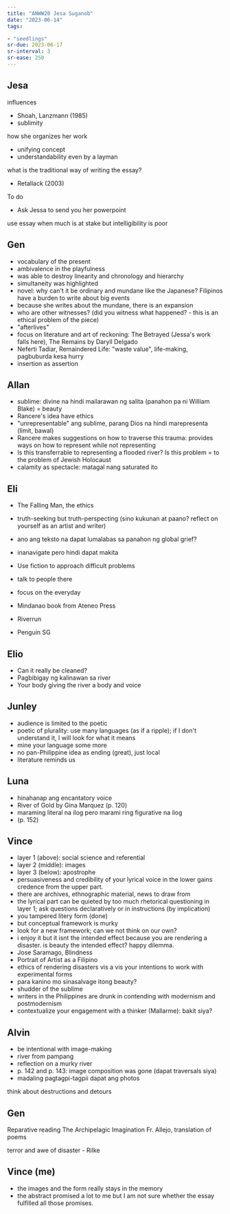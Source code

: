 ```yaml
---
title: "ANWW20 Jesa Suganob"
date: "2023-06-14"
tags:

- "seedlings"
sr-due: 2023-06-17
sr-interval: 3
sr-ease: 250
---
```


## Jesa

influences
- Shoah, Lanzmann (1985)
- sublimity

how she organizes her work
- unifying concept
- understandability even by a layman

what is the traditional way of writing the essay?
- Retallack (2003)

To do
- Ask Jessa to send you her powerpoint

use essay when much is at stake but intelligibility is poor

## Gen

- vocabulary of the present
- ambivalence in the playfulness
- was able to destroy linearity and chronology and hierarchy
- simultaneity was highlighted
- novel: why can't it be ordinary and mundane like the Japanese? Filipinos have a burden to write about big events
- because she writes about the mundane, there is an expansion
- who are other witnesses? (did you witness what happened? - this is an ethical problem of the piece)
- "afterlives"
- focus on literature and art of reckoning: The Betrayed (Jessa's work falls here), The Remains by Daryll Delgado
- Neferti Tadiar, Remaindered Life: "waste value", life-making, pagbuburda kesa hurry
- insertion as assertion

## Allan

- sublime: divine na hindi mailarawan ng salita (panahon pa ni William Blake) = beauty
- Rancere's idea have ethics
- "unrepresentable" ang sublime, parang Dios na hindi marepresenta (limit, bawal)
- Rancere makes suggestions on how to traverse this trauma: provides ways on how to represent while not representing
- Is this transferrable to representing a flooded river? Is this problem = to the problem of Jewish Holocaust
- calamity as spectacle: matagal nang saturated ito

## Eli

- The Falling Man, the ethics
- truth-seeking but truth-perspecting (sino kukunan at paano? reflect on yourself as an artist and writer)
- ano ang teksto na dapat lumalabas sa panahon ng global grief?
- inanavigate pero hindi dapat makita

- Use fiction to approach difficult problems
- talk to people there
- focus on the everyday
- Mindanao book from Ateneo Press
- Riverrun
- Penguin SG

## Elio

- Can it really be cleaned?
- Pagbibigay ng kalinawan sa river
- Your body giving the river a body and voice

## Junley

- audience is limited to the poetic
- poetic of plurality: use many languages (as if a ripple); if I don't understand it, I will look for what it means
- mine your language some more
- no pan-Philippine idea as ending (great), just local
- literature reminds us

## Luna

- hinahanap ang encantatory voice
- River of Gold by Gina Marquez (p. 120)
- maraming literal na ilog pero marami ring figurative na ilog
- (p. 152)

## Vince

- layer 1 (above): social science and referential
- layer 2 (middle): images
- layer 3 (below): apostrophe
- persuasiveness and credibility of your lyrical voice in the lower gains credence from the upper part.
- there are archives, ethnographic material, news to draw from
- the lyrical part can be quieted by too much rhetorical questioning in layer 1; ask questions declaratively or in instructions (by implication)
- you tampered litery form (done)
- but conceptual framework is murky
- look for a new framework; can we not think on our own?
- i enjoy it but it isnt the intended effect because you are rendering a disaster. is beauty the intended effect? happy dilemma.
- Jose Saramago, Blindness
- Portrait of Artist as a Filipino
- ethics of rendering disasters vis a vis your intentions to work with experimental forms
- para kanino mo sinasalvage itong beauty?
- shudder of the sublime
- writers in the Philippines are drunk in contending with modernism and postmodernism
- contextualize your engagement with a thinker (Mallarme): bakit siya?

## Alvin

- be intentional with image-making
- river from pampang
- reflection on a murky river
- p. 142 and p. 143: image composition was gone (dapat traversals siya)
- madaling pagtagpi-tagpii dapat ang photos

think about destructions and detours

## Gen

Reparative reading
The Archipelagic Imagination
Fr. Allejo, translation of poems

terror and awe of disaster - Rilke

## Vince (me)

- the images and the form really stays in the memory
- the abstract promised a lot to me but I am not sure whether the essay fulfilled all those promises.